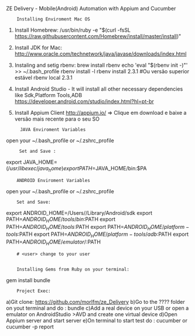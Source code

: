 ZE Delivery - Mobile(Android) Automation with Appium and Cucumber

        Installing Enviroment Mac OS

1. Install Homebrew:
   /usr/bin/ruby -e "$(curl -fsSL https://raw.githubusercontent.com/Homebrew/install/master/install)"

2. Install JDK for Mac:
   http://www.oracle.com/technetwork/java/javase/downloads/index.html

3. Instaling and setig rbenv:
   brew install rbenv
   echo 'eval "$(rbenv init -)"' >> ~/.bash_profile
   rbenv install -l
   rbenv install 2.3.1 #Ou versão superior estável
   rbenv local 2.3.1

4. Install Android Studio - It will install all other necessary dependencies like Sdk,Platform Tools,ADB
   https://developer.android.com/studio/index.html?hl=pt-br

5. Install Appium Client
   http://appium.io/ => Clique em download e baixe a versão mais recente para o seu SO

         JAVA Enviroment Variables

open your ~/.bash_profile or ~/.zshrc_profile

         Set and Save :

export JAVA_HOME=$(/usr/libexec/java_home)
export PATH=$JAVA_HOME/bin:$PA


        ANDROID Enviroment Variables

open your ~/.bash_profile or ~/.zshrc_profile

        Set and Save:

export ANDROID_HOME=/Users/<user>/Library/Android/sdk
export PATH=$ANDROID_HOME/tools/bin:$PATH
export PATH=$ANDROID_HOME/tools:$PATH
export PATH=$ANDROID_HOME/platform-tools:$PATH
export PATH=$ANDROID_HOME/platform-tools/adb:$PATH
export PATH=$ANDROID_HOME/emulator/:$PATH

        # <user> change to your user


        Installing Gems from Ruby on your terminal:
gem install bundle


        Project Exec:

a)Git clone: https://github.com/morlfm/ze_Delivery
b)Go to the ???? folder on yout terminal and do :
    bundle
c)Add a real device on your USB or open a emulator on AndroidStudio >AVD and create one virtual device
d)Open Appium server and start server
e)On terminal to start test do  :
    cucumber
    or
    cucumber -p report
